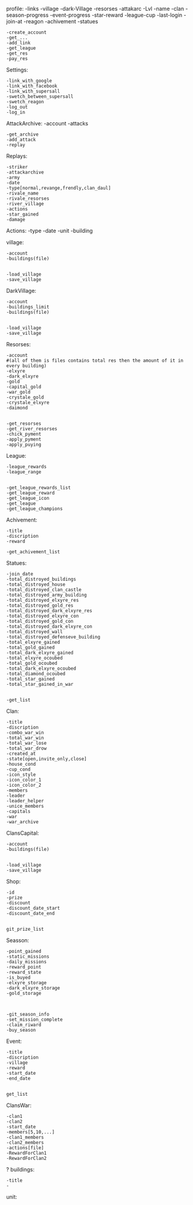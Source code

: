 profile:
    -links
    -village
    -dark-Village
    -resorses
    -attakarc
    -Lvl
    -name
    -clan
    -season-progress
    -event-progress
    -star-reward
    -league-cup
    -last-login
    -join-at
    -reagon
    -achivement
    -statues



    -create_account
    -get_...
    -add_link
    -get_league
    -get_res
    -pay_res



Settings:
    

    -link_with_google
    -link_with_facebook
    -link_with_supersall
    -swetch_between_supersall
    -swetch_reagon
    -log_out
    -log_in



AttackArchive:
    -account
    -attacks


    -get_archive
    -add_attack
    -replay


Replays:

    -striker
    -attackarchive
    -army
    -date
    -type[normal,revange,frendly,clan_daul]
    -rivale_name
    -rivale_resorses
    -river_village
    -actions
    -star_gained
    -damage


Actions:
    -type
    -date
    -unit
    -building



village:

    -account
    -buildings(file)


    -load_village
    -save_village



DarkVillage:

    -account
    -buildings_limit
    -buildings(file)


    -load_village
    -save_village
    


Resorses:

    -account
    #(all of them is files contains total res then the amount of it in every building)
    -elxyre
    -dark_elxyre
    -gold
    -capital_gold
    -war_gold
    -crystale_gold
    -crystale_elxyre
    -daimond


    -get_resorses
    -get_river_resorses
    -chick_pyment
    -apply_pyment
    -apply_puying
    


League:

    -league_rewards
    -league_range


    -get_league_rewards_list
    -get_league_reward
    -get_league_icon
    -get_league
    -get_league_champions


Achivement:

    -title
    -discription
    -reward

    -get_achivement_list


Statues:

    -join_date
    -total_distroyed_buildings
    -total_distroyed_house
    -total_distroyed_clan_castle
    -total_distroyed_army_building
    -total_distroyed_elxyre_res
    -total_distroyed_gold_res
    -total_distroyed_dark_elxyre_res
    -total_distroyed_elxyre_con
    -total_distroyed_gold_con
    -total_distroyed_dark_elxyre_con
    -total_distroyed_wall
    -total_distroyed_defenseve_building
    -total_elxyre_gained
    -total_gold_gained
    -total_dark_elxyre_gained
    -total_elxyre_ocoubed
    -total_gold_ocoubed
    -total_dark_elxyre_ocoubed
    -total_diamond_ocoubed
    -total_star_gained
    -total_star_gained_in_war


    -get_list



Clan:

    -title
    -discription
    -combo_war_win
    -total_war_win
    -total_war_lose
    -total_war_drow
    -created_at
    -state[open,invite_only,close]
    -house_cond
    -cup_cond
    -icon_style
    -icon_color_1
    -icon_color_2
    -members
    -leader
    -leader_helper
    -unice_members
    -capitals
    -war
    -war_archive



ClansCapital:

    -account
    -buildings(file)


    -load_village
    -save_village




Shop:

    -id
    -prize
    -discount
    -discount_date_start
    -discount_date_end


    git_prize_list


Seasson:

    -point_gained
    -static_missions
    -daily_missions
    -reward_point
    -reward_state
    -is_buyed
    -elxyre_storage
    -dark_elxyre_storage
    -gold_storage



    -git_season_info
    -set_mission_complete
    -claim_riward
    -buy_season


Event:

    -title
    -discription
    -village
    -reward
    -start_date
    -end_date


    get_list


ClansWar:

    
    -clan1
    -clan2
    -start_date
    -members[5,10,...]
    -clan1_members
    -clan2_members
    -actions[file]
    -RewardForClan1
    -RewardForClan2



?
buildings:

    -title
    -


unit:


